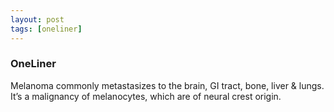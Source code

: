 ```yaml
---
layout: post
tags: [oneliner]
---
```



### OneLiner

Melanoma commonly metastasizes to the brain, GI tract, bone, liver & lungs. It’s a malignancy of melanocytes, which are of neural crest origin.
